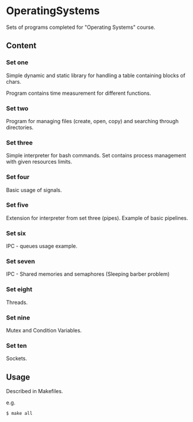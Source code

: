 # OperatingSystems

Sets of programs completed for "Operating Systems" course.

## Content

### Set one

Simple dynamic and static library for handling
a table containing blocks of chars.

Program contains time measurement for different 
functions.  

### Set two

Program for managing files (create, open, copy)
and searching through directories. 

### Set three

Simple interpreter for bash commands. 
Set contains process management with given resources limits.

### Set four

Basic usage of signals. 

### Set five

Extension for interpreter from set three (pipes). Example of basic pipelines.

### Set six

IPC - queues usage example.

### Set seven

IPC - Shared memories and semaphores (Sleeping barber problem)

### Set eight

Threads. 

### Set nine

Mutex and Condition Variables.

### Set ten

Sockets.

## Usage

Described in Makefiles.

e.g.

```sh
$ make all
```